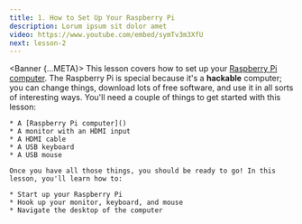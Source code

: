 ```yaml
---
title: 1. How to Set Up Your Raspberry Pi
description: Lorum ipsum sit dolor amet
video: https://www.youtube.com/embed/symTv3m3XfU
next: lesson-2
---
```


<script>
    import {Banner} from '$lib/components';
</script>

<Banner {...META}>
    This lesson covers how to set up your [Raspberry Pi computer](). The Raspberry Pi is special because it's a **hackable** computer; you can change things, download lots of free software, and use it in all sorts of interesting ways. You'll need a couple of things to get started with this lesson:

    * A [Raspberry Pi computer]()
    * A monitor with an HDMI input
    * A HDMI cable
    * A USB keyboard
    * A USB mouse

    Once you have all those things, you should be ready to go! In this lesson, you'll learn how to:

    * Start up your Raspberry Pi
    * Hook up your monitor, keyboard, and mouse
    * Navigate the desktop of the computer

</Banner>
